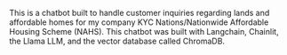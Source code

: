 This is a chatbot built to handle customer inquiries regarding lands and affordable homes for my company KYC Nations/Nationwide Affordable Housing Scheme (NAHS).
This chatbot was built with Langchain, Chainlit, the Llama LLM, and the vector database called ChromaDB.
